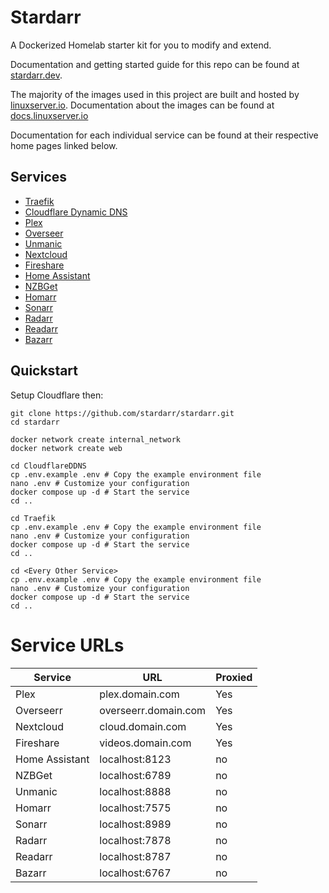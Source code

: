 # Stardarr

A Dockerized Homelab starter kit for you to modify and extend.

Documentation and getting started guide for this repo can be found at [stardarr.dev](https://stardarr.dev).

The majority of the images used in this project are built and hosted by [linuxserver.io](https://www.linuxserver.io/). Documentation about the images can be found at [docs.linuxserver.io](https://docs.linuxserver.io/)

Documentation for each individual service can be found at their respective home pages linked below.

## Services

- [Traefik](https://traefik.io/traefik/)
- [Cloudflare Dynamic DNS](https://github.com/oznu/docker-cloudflare-ddns)
- [Plex](https://www.plex.tv/)
- [Overseer](https://overseerr.dev/)
- [Unmanic](https://docs.unmanic.app/)
- [Nextcloud](https://nextcloud.com/)
- [Fireshare](https://github.com/ShaneIsrael/fireshare)
- [Home Assistant](https://www.home-assistant.io/)
- [NZBGet](https://nzbget.net/)
- [Homarr](https://homarr.dev/)
- [Sonarr](https://sonarr.tv/)
- [Radarr](https://radarr.video/)
- [Readarr](https://readarr.com/)
- [Bazarr](https://www.bazarr.media/)

## Quickstart

Setup Cloudflare then:

```
git clone https://github.com/stardarr/stardarr.git
cd stardarr

docker network create internal_network
docker network create web

cd CloudflareDDNS
cp .env.example .env # Copy the example environment file
nano .env # Customize your configuration
docker compose up -d # Start the service
cd ..

cd Traefik
cp .env.example .env # Copy the example environment file
nano .env # Customize your configuration
docker compose up -d # Start the service
cd ..

cd <Every Other Service>
cp .env.example .env # Copy the example environment file
nano .env # Customize your configuration
docker compose up -d # Start the service
cd ..
```

# Service URLs

| Service        | URL                  | Proxied |
| -------------- | -------------------- | ------- |
| Plex           | plex.domain.com      | Yes     |
| Overseerr      | overseerr.domain.com | Yes     |
| Nextcloud      | cloud.domain.com     | Yes     |
| Fireshare      | videos.domain.com    | Yes     |
| Home Assistant | localhost:8123       | no      |
| NZBGet         | localhost:6789       | no      |
| Unmanic        | localhost:8888       | no      |
| Homarr         | localhost:7575       | no      |
| Sonarr         | localhost:8989       | no      |
| Radarr         | localhost:7878       | no      |
| Readarr        | localhost:8787       | no      |
| Bazarr         | localhost:6767       | no      |
